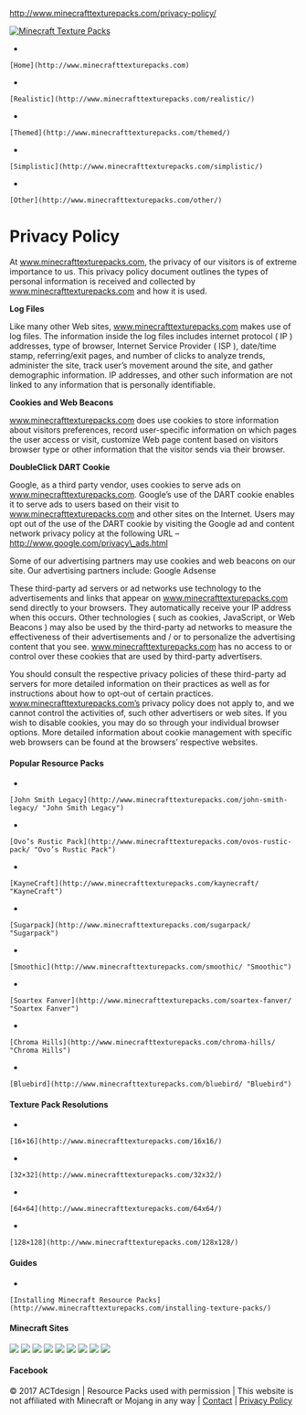 http://www.minecrafttexturepacks.com/privacy-policy/

[![Minecraft Texture Packs](http://www.minecrafttexturepacks.com/minecrafttexturepacks.png)](http://www.minecrafttexturepacks.com/ "Minecraft Texture Packs")

-   

    [Home](http://www.minecrafttexturepacks.com)
-   

    [Realistic](http://www.minecrafttexturepacks.com/realistic/)
-   

    [Themed](http://www.minecrafttexturepacks.com/themed/)
-   

    [Simplistic](http://www.minecrafttexturepacks.com/simplistic/)
-   

    [Other](http://www.minecrafttexturepacks.com/other/)

Privacy Policy
==============

At www.minecrafttexturepacks.com, the privacy of our visitors is of extreme importance to us. This privacy policy document outlines the types of personal information is received and collected by www.minecrafttexturepacks.com and how it is used.

**Log Files**

Like many other Web sites, www.minecrafttexturepacks.com makes use of log files. The information inside the log files includes internet protocol ( IP ) addresses, type of browser, Internet Service Provider ( ISP ), date/time stamp, referring/exit pages, and number of clicks to analyze trends, administer the site, track user’s movement around the site, and gather demographic information. IP addresses, and other such information are not linked to any information that is personally identifiable.

**Cookies and Web Beacons**

www.minecrafttexturepacks.com does use cookies to store information about visitors preferences, record user-specific information on which pages the user access or visit, customize Web page content based on visitors browser type or other information that the visitor sends via their browser.

**DoubleClick DART Cookie**

Google, as a third party vendor, uses cookies to serve ads on www.minecrafttexturepacks.com. Google’s use of the DART cookie enables it to serve ads to users based on their visit to www.minecrafttexturepacks.com and other sites on the Internet. Users may opt out of the use of the DART cookie by visiting the Google ad and content network privacy policy at the following URL – http://www.google.com/privacy\_ads.html

Some of our advertising partners may use cookies and web beacons on our site. Our advertising partners include:
Google Adsense

These third-party ad servers or ad networks use technology to the advertisements and links that appear on www.minecrafttexturepacks.com send directly to your browsers. They automatically receive your IP address when this occurs. Other technologies ( such as cookies, JavaScript, or Web Beacons ) may also be used by the third-party ad networks to measure the effectiveness of their advertisements and / or to personalize the advertising content that you see. www.minecrafttexturepacks.com has no access to or control over these cookies that are used by third-party advertisers.

You should consult the respective privacy policies of these third-party ad servers for more detailed information on their practices as well as for instructions about how to opt-out of certain practices. www.minecrafttexturepacks.com’s privacy policy does not apply to, and we cannot control the activities of, such other advertisers or web sites. If you wish to disable cookies, you may do so through your individual browser options. More detailed information about cookie management with specific web browsers can be found at the browsers’ respective websites.

#### Popular Resource Packs

-   

    [John Smith Legacy](http://www.minecrafttexturepacks.com/john-smith-legacy/ "John Smith Legacy")
-   

    [Ovo’s Rustic Pack](http://www.minecrafttexturepacks.com/ovos-rustic-pack/ "Ovo’s Rustic Pack")
-   

    [KayneCraft](http://www.minecrafttexturepacks.com/kaynecraft/ "KayneCraft")
-   

    [Sugarpack](http://www.minecrafttexturepacks.com/sugarpack/ "Sugarpack")
-   

    [Smoothic](http://www.minecrafttexturepacks.com/smoothic/ "Smoothic")
-   

    [Soartex Fanver](http://www.minecrafttexturepacks.com/soartex-fanver/ "Soartex Fanver")
-   

    [Chroma Hills](http://www.minecrafttexturepacks.com/chroma-hills/ "Chroma Hills")
-   

    [Bluebird](http://www.minecrafttexturepacks.com/bluebird/ "Bluebird")

#### Texture Pack Resolutions

-   

    [16×16](http://www.minecrafttexturepacks.com/16x16/)
-   

    [32×32](http://www.minecrafttexturepacks.com/32x32/)
-   

    [64×64](http://www.minecrafttexturepacks.com/64x64/)
-   

    [128×128](http://www.minecrafttexturepacks.com/128x128/)

#### Guides

-   

    [Installing Minecraft Resource Packs](http://www.minecrafttexturepacks.com/installing-texture-packs/)

#### Minecraft Sites

[![](http://www.minecrafttexturepacks.com/friends/minecraftmods.png)](http://www.minecraftmods.com) [![](http://www.minecrafttexturepacks.com/friends/minecraftskins.png)](http://www.minecraftskins.net) [![](http://www.minecrafttexturepacks.com/friends/mcpeservers.png)](http://minecraftpeservers.org) [![](http://www.minecrafttexturepacks.com/friends/seeds.png)](http://www.minecraftseeds.info) [![](http://www.minecrafttexturepacks.com/friends/minecraftservers.png)](http://minecraftservers.org) [![](http://www.minecrafttexturepacks.com/friends/craftingnet.jpg)](http://www.minecraft-crafting.net) [![](http://www.minecrafttexturepacks.com/friends/crafthub.png)](http://www.crafthub.net) [![](http://www.minecrafttexturepacks.com/friends/craftinginfo.png)](http://www.minecraftcrafting.info) [![](http://www.minecrafttexturepacks.com/friends/seeallsites.png)](http://www.minecrafttexturepacks.com/minecraft-sites/)

#### Facebook

© 2017 ACTdesign | Resource Packs used with permission | This website is not affiliated with Minecraft or Mojang in any way | [Contact](http://www.minecrafttexturepacks.com/contact/ "Contact") | [Privacy Policy](http://www.minecrafttexturepacks.com/privacy-policy/ "Privacy Policy")


